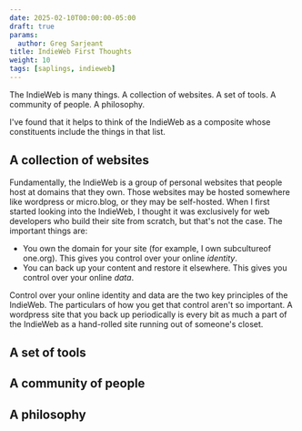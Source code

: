 ```yaml
---
date: 2025-02-10T00:00:00-05:00
draft: true
params:
  author: Greg Sarjeant
title: IndieWeb First Thoughts
weight: 10
tags: [saplings, indieweb]
---
```


The IndieWeb is many things. A collection of websites. A set of tools. A community of people. A philosophy.

I've found that it helps to think of the IndieWeb as a composite whose constituents include the things in that list. 


## A collection of websites

Fundamentally, the IndieWeb is a group of personal websites that people host at domains that they own. Those websites may be hosted somewhere like wordpress or micro.blog, or they may be self-hosted. When I first started looking into the IndieWeb, I thought it was exclusively for web developers who build their site from scratch, but that's not the case. The important things are:

* You own the domain for your site (for example, I own subcultureof one.org). This gives you control over your online _identity_.
* You can back up your content and restore it elsewhere. This gives you control over your online _data_.

Control over your online identity and data are the two key principles of the IndieWeb. The particulars of how you get that control aren't so important. A wordpress site that you back up periodically is every bit as much a part of the IndieWeb as a hand-rolled site running out of someone's closet.

## A set of tools

## A community of people

## A philosophy
